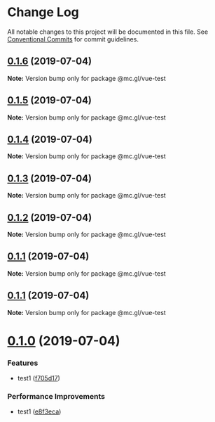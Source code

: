 # Change Log

All notable changes to this project will be documented in this file.
See [Conventional Commits](https://conventionalcommits.org) for commit guidelines.

## [0.1.6](https://github.com/yj7810520113/vue-lerna-webpack4-temp/compare/@mc.gl/vue-test@0.1.5...@mc.gl/vue-test@0.1.6) (2019-07-04)

**Note:** Version bump only for package @mc.gl/vue-test





## [0.1.5](https://github.com/yj7810520113/vue-lerna-webpack4-temp/compare/@mc.gl/vue-test@0.1.4...@mc.gl/vue-test@0.1.5) (2019-07-04)

**Note:** Version bump only for package @mc.gl/vue-test





## [0.1.4](https://github.com/yj7810520113/vue-lerna-webpack4-temp/compare/@mc.gl/vue-test@0.1.3...@mc.gl/vue-test@0.1.4) (2019-07-04)

**Note:** Version bump only for package @mc.gl/vue-test





## [0.1.3](https://github.com/yj7810520113/vue-lerna-webpack4-temp/compare/@mc.gl/vue-test@0.1.2...@mc.gl/vue-test@0.1.3) (2019-07-04)

**Note:** Version bump only for package @mc.gl/vue-test





## [0.1.2](https://github.com/yj7810520113/vue-lerna-webpack4-temp/compare/@mc.gl/vue-test@0.1.1...@mc.gl/vue-test@0.1.2) (2019-07-04)

**Note:** Version bump only for package @mc.gl/vue-test





## [0.1.1](https://github.com/yj7810520113/vue-lerna-webpack4-temp/compare/@mc.gl/vue-test@0.1.1...@mc.gl/vue-test@0.1.1) (2019-07-04)

**Note:** Version bump only for package @mc.gl/vue-test





## [0.1.1](https://github.com/yj7810520113/vue-lerna-webpack4-temp/compare/@mc.gl/vue-test@0.1.0...@mc.gl/vue-test@0.1.1) (2019-07-04)

**Note:** Version bump only for package @mc.gl/vue-test





# [0.1.0](https://github.com/yj7810520113/vue-lerna-webpack4-temp/compare/@mc.gl/vue-test@0.0.5...@mc.gl/vue-test@0.1.0) (2019-07-04)


### Features

* test1 ([f705d17](https://github.com/yj7810520113/vue-lerna-webpack4-temp/commit/f705d17))


### Performance Improvements

* test1 ([e8f3eca](https://github.com/yj7810520113/vue-lerna-webpack4-temp/commit/e8f3eca))
